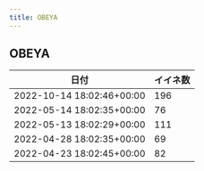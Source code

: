 ```yaml
---
title: OBEYA
---
```

## OBEYA

|日付|イイネ数|
|-|-|
|2022-10-14 18:02:46+00:00|196|
|2022-05-14 18:02:35+00:00|76|
|2022-05-13 18:02:29+00:00|111|
|2022-04-28 18:02:35+00:00|69|
|2022-04-23 18:02:45+00:00|82|
